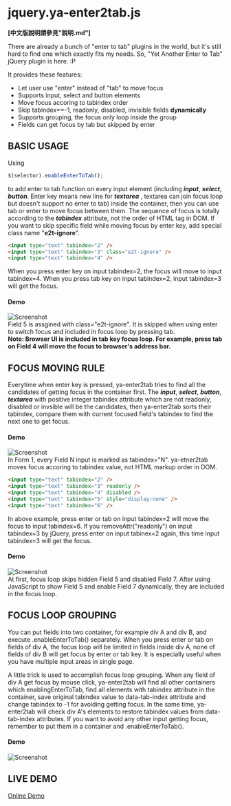 jquery.ya-enter2tab.js
======================

**[中文版說明請參見"說明.md"]**

There are already a bunch of "enter to tab" plugins in the world, but it's still hard to find one which exactly fits my needs.  So, "Yet Another Enter to Tab" jQuery plugin is here. :P

It provides these features:

* Let user use "enter" instead of "tab" to move focus
* Supports input, select and button elements 
* Move focus accoring to tabindex order
* Skip tabindex==-1, readonly, disabled, invisible fields **dynamically**
* Supports grouping, the focus only loop inside the group
* Fields can get focus by tab but skipped by enter 
  
## BASIC USAGE

Using 
``` javascript
$(selector).enableEnterToTab();
```
to add enter to tab function on every input element (including ***input***, ***select***, ***button***.  Enter key means new line for ***textarea*** , textarea can join focus loop but doesn't support no enter to tab) inside the container, then you can use tab or enter to move focus between them.  The sequence of focus is totally according to the ***tabindex*** attribute, not the order of HTML tag in DOM.  If you want to skip specific field while moving focus by enter key, add special class name "**e2t-ignore**".

``` html
<input type="text" tabindex="2" />  
<input type="text" tabindex="3" class="e2t-ignore" />
<input type="text" tabindex="4" />
```
When you press enter key on input tabindex=2, the focus will move to input tabindex=4.  When you press tab key on input tabindex=2, input tabindex=3 will get the focus.

#### Demo
![Screenshot](https://raw.githubusercontent.com/darkthread/jquery.ya-enter2tab/master/images/Demo3.gif)  
Field 5 is assgined with class="e2t-ignore".  It is skipped when using enter to switch focus and included in focus loop by pressing tab.  
**Note: Browser UI is included in tab key focus loop.  For example,  press tab on Field 4 will move the focus to browser's address bar.**

## FOCUS MOVING RULE

Everytime when enter key is pressed, ya-enter2tab tries to find all the candidates of getting focus in the container first.  The ***input***, ***select***, ***button***, ***textarea*** with positive integer tabindex attribute which are not readonly, disabled or invsible will be the candidates, then ya-enter2tab sorts their tabindex, compare them with current focused field's tabindex to find the next one to get focus.

#### Demo 
![Screenshot](https://raw.githubusercontent.com/darkthread/jquery.ya-enter2tab/master/images/Demo1.gif)  
In Form 1, every Field N input is marked as tabindex="N".  ya-etner2tab moves focus accoring to tabindex value, not HTML markup order in DOM.


``` html
<input type="text" tabindex="2" />  
<input type="text" tabindex="3" readonly />
<input type="text" tabindex="4" disabled />
<input type="text" tabindex="5" style="display:none" />
<input type="text" tabindex="6" />
```

In above example, press enter or tab on input tabindex=2 will move the focus to input tabindex=6.  If you removeAttr("readonly") on input tabindex=3 by jQuery, press enter on input tabinex=2 again, this time input tabindex=3 will get the focus.

#### Demo
![Screenshot](https://raw.githubusercontent.com/darkthread/jquery.ya-enter2tab/master/images/Demo2.gif)  
At first, focus loop skips hidden Field 5 and disabled Field 7.  After using JavaScript to show Field 5 and enable Field 7 dynamically, they are included in the focus loop.

## FOCUS LOOP GROUPING

You can put fields into two container, for example div A and div B, and execute .enableEnterToTab() separately.  When you press enter or tab on fields of div A, the focus loop will be limited in fields inside div A, none of fields of div B will get focus by enter or tab key.  It is especially useful when you have multiple input areas in single page.

A little trick is used to accomplish focus loop grouping.  When any field of div A get focus by mouse click, ya-enter2tab will find all other containers which enablingEnterToTab, find all elements with tabindex attribute in the container, save original tabindex value to data-tab-index attribute and change tabindex to -1 for avoiding getting focus.  In the same time, ya-enter2tab will check div A's elements to restore tabindex values from data-tab-index attributes.   If you want to avoid any other input getting focus, remember to put them in a container and .enableEnterToTab().

#### Demo
![Screenshot](https://raw.githubusercontent.com/darkthread/jquery.ya-enter2tab/master/images/Demo4.gif)  

## LIVE DEMO

[Online Demo](http://htmlpreview.github.io/?https://github.com/darkthread/jquery.ya-enter2tab/blob/master/example.html)